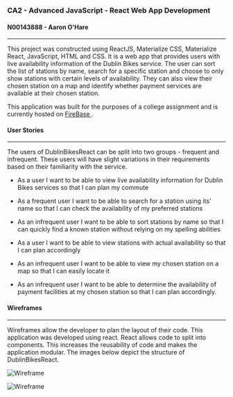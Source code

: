 ### CA2 - Advanced JavaScript - React Web App Development
#### N00143888 - Aaron O'Hare
---
This project was constructed using ReactJS, Materialize CSS, Materialize React, JavaScript, HTML and CSS.  It is a web app that provides users with live availability information of the Dublin Bikes service. The user can sort the list of stations by name, search for a specific station and choose to only show stations with certain levels of availability. They can also view their chosen station on a map and identify whether payment services are available at their chosen station.

This application was built for the purposes of a college assignment and is currently hosted on [FireBase ](https://dbikes-react-1523440340962.firebaseapp.com/ "ReactDublinBikes").

#### User Stories
---

The users of DublinBikesReact can be split into two groups - frequent and infrequent. These users will have slight variations in their requirements based on their familiarity with the service.

* As a user I want to be able to view live availability information for Dublin Bikes services so that I can plan my commute

* As a frequent user I want to be able to search for a station using its' name so that I can check the availability of my preferred stations

* As an infrequent user I want to be able to sort stations by name so that I can quickly find a known station without relying on my spelling abilities

* As a user I want to be able to view stations with actual availability so that I can plan accordingly

* As an infrequent user I want to be able to view my chosen station on a map so that I can easily locate it

* As an infrequent user I want to be able to determine the availability of payment facilities at my chosen station so that I can plan accordingly.

#### Wireframes
---

Wireframes allow the developer to plan the layout of their code. This application was developed using react. React allows code to split into components. This increases the reusability of code and makes the application modular. The images below depict the structure of DublinBikesReact.


![Wireframe](https://i.imgur.com/sFvhDvu.jpg)


![Wireframe](https://i.imgur.com/6GaTGeo.jpg)

